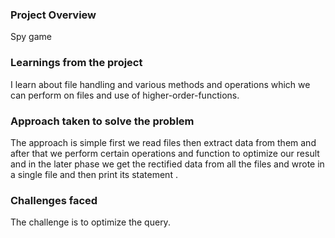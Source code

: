 ### Project Overview

 Spy game 


### Learnings from the project

 I learn about file handling and various methods and operations which we can perform on files and use of higher-order-functions.


### Approach taken to solve the problem

 The approach is simple first we read files then extract data from them and after that we perform certain operations and function to optimize our result and in the later phase we get the rectified data from all the files and wrote in a single file and then print its statement .


### Challenges faced

 The challenge is to optimize the query.


